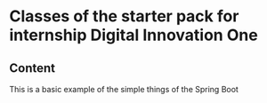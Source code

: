 # Classes of the starter pack for internship Digital Innovation One

## Content

This is a basic example of the simple things of the Spring Boot
